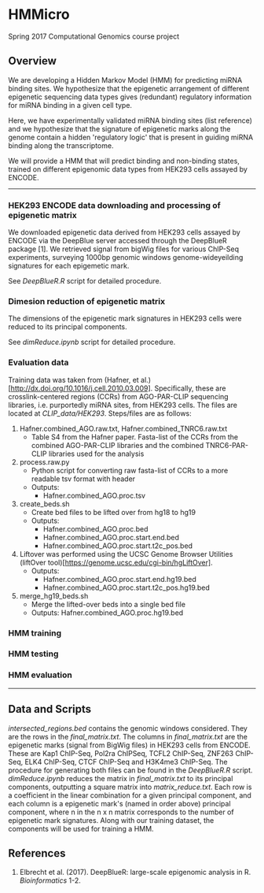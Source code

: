 # HMMicro
Spring 2017 Computational Genomics course project

## Overview

We are developing a Hidden Markov Model (HMM) for predicting miRNA binding sites. We hypothesize that the epigenetic arrangement of different epigenetic sequencing data types gives (redundant) regulatory information for miRNA binding in a given cell type.

Here, we have experimentally validated miRNA binding sites (list reference) and we hypothesize that the signature of epigenetic marks along the genome contain a hidden 'regulatory logic' that is present in guiding miRNA binding along the transcriptome. 

We will provide a HMM that will predict binding and non-binding states, trained on different epigenomic data types from HEK293 cells assayed by ENCODE. 

**************************************************
### HEK293 ENCODE data downloading and processing of epigenetic matrix

We downloaded epigenetic data derived from HEK293 cells assayed by ENCODE via the DeepBlue server accessed through the DeepBlueR package [1]. We retrieved signal from bigWig files for various ChIP-Seq experiments, surveying 1000bp genomic windows genome-wideyeilding signatures for each epigemetic mark. 

See *DeepBlueR.R* script for detailed procedure.

### Dimesion reduction of epigenetic matrix

The dimensions of the epigenetic mark signatures in HEK293 cells were reduced to its principal components.

See *dimReduce.ipynb* script for detailed procedure.

### Evaluation data

Training data was taken from (Hafner, et al.)[http://dx.doi.org/10.1016/j.cell.2010.03.009]. Specifically, these are crosslink-centered regions (CCRs) from AGO-PAR-CLIP sequencing libraries, i.e. purportedly miRNA sites, from HEK293 cells. The files are located at *CLIP_data/HEK293*. Steps/files are as follows:

1.  Hafner.combined_AGO.raw.txt, Hafner.combined_TNRC6.raw.txt
    -   Table S4 from the Hafner paper. Fasta-list of the CCRs from the combined AGO-PAR-CLIP libraries and the combined TNRC6-PAR-CLIP libraries used for the analysis
2.  process.raw.py
    -   Python script for converting raw fasta-list of CCRs to a more readable tsv format with header
    -   Outputs:
        *   Hafner.combined_AGO.proc.tsv
3.  create_beds.sh
    -   Create bed files to be lifted over from hg18 to hg19
    -   Outputs:
        *   Hafner.combined_AGO.proc.bed
        *   Hafner.combined_AGO.proc.start.end.bed
        *   Hafner.combined_AGO.proc.start.t2c_pos.bed
4.  Liftover was performed using the UCSC Genome Browser Utilities (liftOver tool)[https://genome.ucsc.edu/cgi-bin/hgLiftOver].
    -   Outputs:
        *   Hafner.combined_AGO.proc.start.end.hg19.bed
        *   Hafner.combined_AGO.proc.start.t2c_pos.hg19.bed
5.  merge_hg19_beds.sh
    -   Merge the lifted-over beds into a single bed file
    -   Outputs:
        Hafner.combined_AGO.proc.hg19.bed
### HMM training

### HMM testing

### HMM evaluation

**************************************************
## Data and Scripts

*intersected_regions.bed* contains the genomic windows considered. They are the rows in the *final_matrix.txt*. The columns in *final_matrix.txt* are the epigenetic marks (signal from BigWig files) in HEK293 cells from ENCODE. These are Kap1 ChIP-Seq, Pol2ra ChIPSeq, TCFL2 ChIP-Seq, ZNF263 ChIP-Seq, ELK4 ChIP-Seq, CTCF ChIP-Seq and H3K4me3 ChIP-Seq. The procedure for generating both files can be found in the *DeepBlueR.R* script. *dimReduce.ipynb* reduces the matrix in *final_matrix.txt* to its principal components, outputting a square matrix into *matrix_reduce.txt*. Each row is a coefficient in the linear combination for a given principal component, and each column is a epigenetic mark's (named in order above) principal component, where n in the n x n matrix corresponds to the number of epigenetic mark signatures. Along with our training dataset, the components will be used for training a HMM. 

## References

1. Elbrecht et al. (2017). DeepBlueR: large-scale epigenomic analysis in R. *Bioinformatics* 1-2. 
